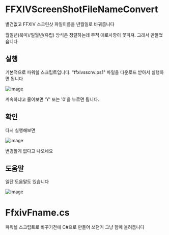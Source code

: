 # FFXIVScreenShotFileNameConvert
별건없고 FFXIV 스크린샷 파일이름을 년월일로 바꿔줍니다

월일년(북미)/일월년(유럽) 방식은 정렬하는데 무척 애로사항이 꽃피져. 그래서 만들었습니다


## 실행
기본적으로 파워쉘 스크립트입니다.
"ffxivsscnv.ps1" 파일을 다운로드 받아서 실행하면 됩니다

![image](https://user-images.githubusercontent.com/7216647/131607460-f69e7f03-213a-4f92-b6cf-81035945819e.png)

계속하냐고 물어보면 'Y' 또는 '0'을 누르면 됩니다. 

## 확인
다시 실행해보면

![image](https://user-images.githubusercontent.com/7216647/131607522-09b9afbf-69c0-4dab-a964-5719cb99a49b.png)

변경할게 없다고 나오네요

## 도움말
일단 도움말도 있습니다 

![image](https://user-images.githubusercontent.com/7216647/131607790-62ef6b53-2f3d-4b7f-a108-57c4c4d67649.png)

# FfxivFname.cs
파워쉘 스크립트로 바꾸기전에 C#으로 만들어 쓰던거 그냥 함께 올려둡니다

